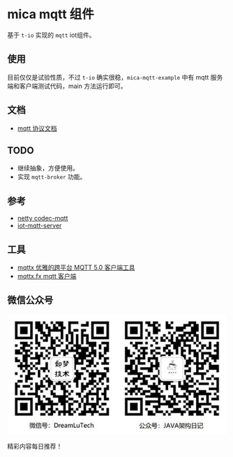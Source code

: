 # mica mqtt 组件
基于 `t-io` 实现的 `mqtt` iot组件。  

## 使用
目前仅仅是试验性质，不过 `t-io` 确实很稳，`mica-mqtt-example` 中有 mqtt 服务端和客户端测试代码，main 方法运行即可。

## 文档
- [mqtt 协议文档](https://github.com/mcxiaoke/mqtt)

## TODO
- 继续抽象，方便使用。
- 实现 `mqtt-broker` 功能。

## 参考
- [netty codec-mqtt](https://github.com/netty/netty/tree/4.1/codec-mqtt)
- [iot-mqtt-server](https://gitee.com/recallcode/iot-mqtt-server)

## 工具
- [mqttx 优雅的跨平台 MQTT 5.0 客户端工具](https://mqttx.app/cn/)
- [mqttx.fx mqtt 客户端](http://mqttfx.org/)

## 微信公众号

![如梦技术](docs/img/dreamlu-weixin.jpg)

精彩内容每日推荐！